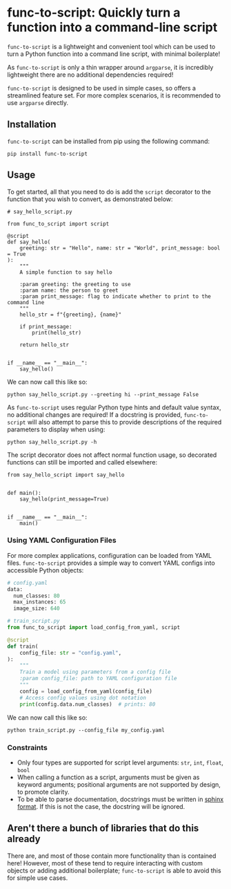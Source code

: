 # func-to-script: Quickly turn a function into a command-line script

`func-to-script` is a lightweight and convenient tool which can be used to turn a Python function into a command line
 script, with minimal boilerplate!

As `func-to-script` is only a thin wrapper around `argparse`, it is incredibly lightweight there are no
 additional dependencies required!
 
`func-to-script` is designed to be used in simple cases, so offers a streamlined feature set. 
For more complex scenarios, it is recommended to use `argparse` directly.

## Installation

`func-to-script` can be installed from pip using the following command:
```
pip install func-to-script
```

## Usage

To get started, all that you need to do is add the `script` decorator to the function that you wish to convert,
 as demonstrated below:
 
```
# say_hello_script.py

from func_to_script import script

@script
def say_hello(
    greeting: str = "Hello", name: str = "World", print_message: bool = True
):
    """
    A simple function to say hello

    :param greeting: the greeting to use
    :param name: the person to greet
    :param print_message: flag to indicate whether to print to the command line
    """
    hello_str = f"{greeting}, {name}"

    if print_message:
        print(hello_str)

    return hello_str


if __name__ == "__main__":
    say_hello()

```

We can now call this like so:
```
python say_hello_script.py --greeting hi --print_message False
```

As `func-to-script` uses regular Python type hints and default value syntax, no additional changes are required! 
If a docstring is provided, `func-to-script` will also attempt to parse this to provide descriptions of the 
required parameters to display when using:
```
python say_hello_script.py -h
```

The script decorator does not affect normal function usage, so decorated functions can still be imported and 
called elsewhere:

```
from say_hello_script import say_hello


def main():
    say_hello(print_message=True)


if __name__ == "__main__":
    main()

```

### Using YAML Configuration Files
For more complex applications, configuration can be loaded from YAML files. 
`func-to-script` provides a simple way to convert YAML configs into accessible Python objects:

```python
# config.yaml
data:
  num_classes: 80
  max_instances: 65
  image_size: 640

# train_script.py
from func_to_script import load_config_from_yaml, script

@script
def train(
    config_file: str = "config.yaml",
):
    """
    Train a model using parameters from a config file
    :param config_file: path to YAML configuration file
    """
    config = load_config_from_yaml(config_file)
    # Access config values using dot notation
    print(config.data.num_classes)  # prints: 80
```

We can now call this like so:
```
python train_script.py --config_file my_config.yaml
```

### Constraints
 
- Only four types are supported for script level arguments: `str`, `int`, `float`, `bool`
- When calling a function as a script, arguments must be given as keyword arguments; positional
 arguments are not supported by design, to promote clarity.
- To be able to parse documentation, docstrings must be written in 
[sphinx format](https://sphinx-rtd-tutorial.readthedocs.io/en/latest/docstrings.html). If this is not the case, 
the docstring will be ignored.


## Aren't there a bunch of libraries that do this already

There are, and most of those contain more functionality than is contained here! However, most of these tend to require
interacting with custom objects or adding additional boilerplate; `func-to-script` is able to avoid this for simple
use cases.
